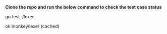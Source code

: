 ****Clone the repo and run the below command to check the test case status****

go test ./lexer

ok  monkey/lexer  (cached)
